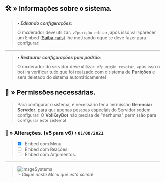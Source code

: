 ## 🛠️ » Informações sobre o sistema.
> **• *Editando configurações***:
> 
> O moderador deve utilizar: `v?punição editar`, após isso vai aparecer um Embed ([Saiba mais](https://google.com/)) lhe mostrando oque se deve fazer para configurar!
** **
> **• *Restaurar configurações para padrão***:
> 
> O moderador do servidor deve utilizar: `v?punição resetar`, após isso o bot irá verificar tudo que foi realizado com o sistema de **Punições** e sera deletado do sistema automáticamente!



## 🔖 » Permissões necessárias.
> Para configurar o sistema, é necessário ter a permissão **Gerenciar Servidor**, para que apenas pessoas especíais do Servidor podem configurar! O **VollKeyBot** não precisa de "nenhuma" permissão para configurar este sistema!


### 📜 » Alterações. (**v5** para **v6**) › `01/08/2021`
> - [x] Embed com Menu.
> - [ ] Embed com Reações.
> - [ ] Embed com Argumentos.

** ** 
> ![ImageSystems](https://i.imgur.com/IbJQfEk.png)<br>
> **└** *Clique neste Menu que está acima!*